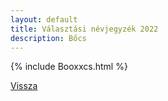 ```yaml
---
layout: default
title: Választási névjegyzék 2022
description: Bőcs
---
```


{% include Booxxcs.html %}

[Vissza](./)